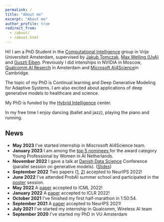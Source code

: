 ```yaml
---
permalink: /
title: "About me"
excerpt: "About me"
author_profile: true
redirect_from:
  - /about/
  - /about.html
---
```


Hi! I am a PhD Student in the [Computational Intelligence](https://cs.vu.nl/ci/) group in Vrije Universiteit Amsterdam, supervised by [Jakub Tomczak](https://jmtomczak.github.io/), [Max Welling (UvA)](https://staff.fnwi.uva.nl/m.welling/) and [Guszti Eiben](https://www.cs.vu.nl/~gusz/).
Previously I did intenships in NVIDIA in Moscow, [Qualcomm AI Reserch](https://www.qualcomm.com/research/artificial-intelligence/ai-research) in Amsterdam and [Microsoft AI4Science](https://www.microsoft.com/en-us/research/lab/microsoft-research-ai4science/)in Cambridge.

The topic of my PhD is Continual learning and Deep Generative Modeling for Adaptive Systems.
I am also excited about applications of deep generative models to healthcare and science.

My PhD is funded by the [Hybrid Intelligence](https://www.hybrid-intelligence-centre.nl/) center.

In my free time I enjoy dancing (ballet and jazz), playing the piano and running.


## News
* **May 2023** I've started internship in Miscrosoft AI4Science team.
* **January 2023** I am among the [top 5 nominees ](https://www.linkedin.com/posts/wai-netherlands_wainlgala-community-ai-activity-7021056052049670144-Dg8a?utm_source=share&utm_medium=member_desktop) for the award category Young Professional by Women in AI Netherlands. 
* **November 2022** I gave a talk at [Danish Data Science](https://ddsa.dk/danishdatascience2022/) Conference (parallel session on generative models). ([Slides](https://akuzina.github.io/files/DDSA_2022.pdf))
* **September 2022** Two papers ([1](https://arxiv.org/abs/2203.09940), [2](https://arxiv.org/abs/2206.00070)) accepted to NeurIPS 2022!
* **June 2022** I've attended ProbAI summer school and participated in the [poster](https://akuzina.github.io/files/ProbAI_poster.pdf) session. 
* **May 2022** A [paper](https://arxiv.org/abs/2206.14069) accepted to ICML 2022!
* **January 2022** A [paper](https://arxiv.org/abs/2102.02611) accepted to ICLR 2022!
* **October 2021** I've finished my first half-marathon in 1:50:54.
* **September 2021** A [paper](https://arxiv.org/abs/1908.11853) accepted to NeurIPS 2021!
* **July 2021** I've started my internship in Qualcomm, Wireless AI team
* **September 2020** I've started my PhD in VU Amsterdam